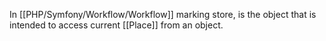In [[PHP/Symfony/Workflow/Workflow]] marking store, is the object that is intended to access current [[Place]] from an object.
